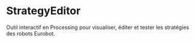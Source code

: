 # StrategyEditor
Outil interactif en Processing pour visualiser, éditer et tester les stratégies des robots Eurobot.
